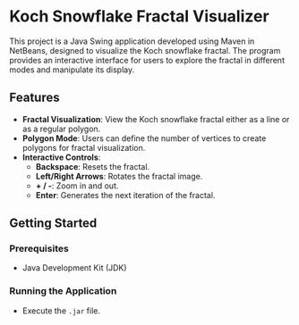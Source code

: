 # Koch Snowflake Fractal Visualizer

This project is a Java Swing application developed using Maven in NetBeans, designed to visualize the Koch snowflake fractal. The program provides an interactive interface for users to explore the fractal in different modes and manipulate its display.

## Features

- **Fractal Visualization**: View the Koch snowflake fractal either as a line or as a regular polygon.
- **Polygon Mode**: Users can define the number of vertices to create polygons for fractal visualization.
- **Interactive Controls**:
  - **Backspace**: Resets the fractal.
  - **Left/Right Arrows**: Rotates the fractal image.
  - **+ / -**: Zoom in and out.
  - **Enter**: Generates the next iteration of the fractal.

## Getting Started

### Prerequisites

- Java Development Kit (JDK)

### Running the Application

-  Execute the `.jar` file.
